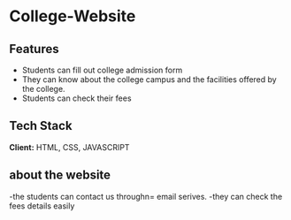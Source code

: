 # College-Website
## Features

- Students can fill out college admission form
- They can know about the college campus and the facilities offered by the college.
- Students can check their fees 

## Tech Stack

**Client:** HTML, CSS, JAVASCRIPT

## about the website

-the students can contact us throughn= email serives.
-they can check the fees details easily
